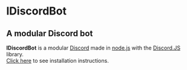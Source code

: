 # lDiscordBot
## A modular Discord bot
**lDiscordBot** is a modular [Discord](https://discord.com) made in [node.js](https://nodejs.org) with the [Discord.JS](https://discord.js.org/#/) library.  
[Click here](https://github.com/lMartin3/lDiscordBot/wiki/Installation) to see installation instructions.




